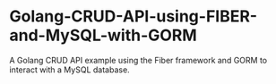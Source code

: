 # Golang-CRUD-API-using-FIBER-and-MySQL-with-GORM
A Golang CRUD API example using the Fiber framework and GORM to interact with a MySQL database.
